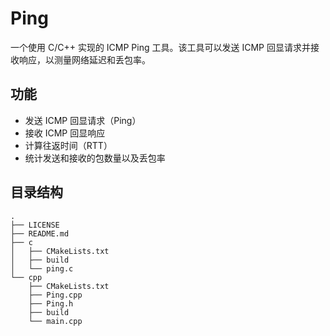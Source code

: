 # Ping
一个使用 C/C++ 实现的 ICMP Ping 工具。该工具可以发送 ICMP 回显请求并接收响应，以测量网络延迟和丢包率。

## 功能

- 发送 ICMP 回显请求（Ping）
- 接收 ICMP 回显响应
- 计算往返时间（RTT）
- 统计发送和接收的包数量以及丢包率

## 目录结构
```
.
├── LICENSE
├── README.md
├── c
│   ├── CMakeLists.txt
│   ├── build
│   └── ping.c
└── cpp
    ├── CMakeLists.txt
    ├── Ping.cpp
    ├── Ping.h
    ├── build
    └── main.cpp

```
